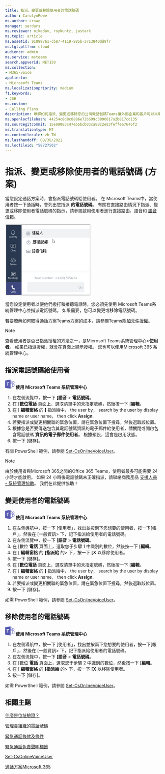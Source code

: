 ```yaml
---
title: 指派、變更或移除使用者的電話號碼
author: CarolynRowe
ms.author: crowe
manager: serdars
ms.reviewer: mikedav, roykuntz, jastark
ms.topic: article
ms.assetid: 91089761-cb87-4119-885b-3713840dd9f7
ms.tgt.pltfrm: cloud
audience: admin
ms.service: msteams
search.appverid: MET150
ms.collection:
- M365-voice
appliesto:
- Microsoft Teams
ms.localizationpriority: medium
f1.keywords:
- CSH
ms.custom:
- Calling Plans
description: 瞭解如何指派、變更或移除您的公司電話號碼Teams讓外部企業和客戶可以來電。
ms.openlocfilehash: 44254c8d8c8886e72b699c3890017a2b817cd135
ms.sourcegitcommit: 15e90083c47eb5bcb03ca80c2e83feffe67646f2
ms.translationtype: MT
ms.contentlocale: zh-TW
ms.lasthandoff: 08/30/2021
ms.locfileid: "58727502"
---
```

# <a name="assign-change-or-remove-a-phone-number-for-a-user-calling-plans"></a>指派、變更或移除使用者的電話號碼 (方案) 

當您設定通話方案時，會指派電話號碼給使用者。 在 Microsoft Teams中，當使用者按一下通話時，會列出您指派 **的電話號碼**。 有關在直接路由情況下指派、變更或移除使用者電話號碼的指示，請參閱啟用使用者進行直接路由、語音和 [語音信箱](./direct-routing-enable-users.md)。

![使用者的電話號碼會顯示在 Teams。](media/teams-phone-number.png)

當您設定使用者以便他們撥打和接聽電話時，您必須先使用 Microsoft Teams系統管理中心並指派電話號碼。 如果需要，您可以變更或移除電話號碼。
  
若要瞭解如何取得通話方案Teams方案的成本，請參閱Teams[附加元件授權](./teams-add-on-licensing/microsoft-teams-add-on-licensing.md)。
  
> [!NOTE]
> 查看使用者是否已指派授權的方法之一，是Microsoft Teams系統管理中心>**使用者**。 如果已指派授權，就會在頁面上顯示授權。  您也可以使用Microsoft 365 系統管理中心。
  
## <a name="assign-a-phone-number-to-a-user"></a>指派電話號碼給使用者
 
![顯示標誌圖示Microsoft Teams圖示。](media/teams-logo-30x30.png) **使用 Microsoft Teams 系統管理中心**
    
1. 在左側流覽中，按一下 **[語音**  >  **電話號碼**。
2. 在 [**數位電話** 頁面上，選取清單中的未指定號碼，然後按一下 [**編輯**。  
3. 在 [ **編輯窗格** 的 **[** 指派給中， the user by， search by the user by display name or user name， then click **Assign**.
4. 若要指派或變更相關聯的緊急位置，請在緊急位置下搜尋，然後選取該位置。
5. 根據您是否要傳送包含其電話號碼資訊的電子郵件給使用者，請關閉或開啟包含電話號碼 **資訊的電子郵件使用者**。 根據預設，這會是啟用狀態。 
6. 按一下 [儲存]。

有關 PowerShell 範例，請參閱 [Set-CsOnlineVoiceUser](/powershell/module/skype/set-csonlinevoiceuser)。

> [!NOTE]
> 由於使用者與Microsoft 365之間的Office 365 Teams，使用者最多可能需要 24 小時才能啟用。 如果 24 小時後電話號碼未正確指派，請聯絡商務產品 [支援人員 - 系統管理協助](/microsoft-365/admin/contact-support-for-business-products)。 我們在此提供協助！

  
## <a name="change-a-phone-number-for-a-user"></a>變更使用者的電話號碼
 
![顯示標誌圖示Microsoft Teams圖示。](media/teams-logo-30x30.png) **使用 Microsoft Teams 系統管理中心**
    
1. 在左側導航中，按一下 [使用者」，找出並按兩下您想要的使用者，按一下[帳戶」，然後在 [一般資訊> 下，記下指派給使用者的電話號碼。 
2. 在左側流覽中，按一下 **[語音**  >  **電話號碼**。
3. 在 [數位 **電話** 頁面上，選取您于步驟 1 中識別的數位，然後按一下 [**編輯**。  
4. 在 [ **編輯窗格** 的 **[指派給** 的> 下，按一下 **[X** 以移除使用者。
5. 按一下 [儲存]。
6. 在 [**數位電話** 頁面上，選取清單中的未指定號碼，然後按一下 [**編輯**。  
7. 在 [ **編輯窗格** 的 **[** 指派給中， the user by， search by the user by display name or user name， then click **Assign**.
8. 若要指派或變更相關聯的緊急位置，請在緊急位置下搜尋，然後選取該位置。
9. 按一下 [儲存]。

如需 PowerShell 範例，請參閱 [Set-CsOnlineVoiceUser](/powershell/module/skype/set-csonlinevoiceuser)。

## <a name="remove-a-phone-number-from-a-user"></a>移除使用者的電話號碼
 
![顯示標誌圖示Microsoft Teams圖示。](media/teams-logo-30x30.png) **使用 Microsoft Teams 系統管理中心**

1. 在左側導航中，按一下 [使用者」，找出並按兩下您想要的使用者，按一下[帳戶」，然後在 [一般資訊> 下，記下指派給使用者的電話號碼。 
2. 在左側流覽中，按一下 **[語音**  >  **電話號碼**。
3. 在 [數位 **電話** 頁面上，選取您于步驟 2 中識別的數位，然後按一下 [**編輯**。  
4. 在 [ **編輯窗格** 的 **[指派給** 的> 下，按一下 **[X** 以移除使用者。
5. 按一下 [儲存]。

如需 PowerShell 範例，請參閱 [Set-CsOnlineVoiceUser](/powershell/module/skype/set-csonlinevoiceuser)。

## <a name="related-topics"></a>相關主題

[什麼是位址驗證？](/skypeforbusiness/what-are-calling-plans-in-office-365/what-is-address-validation)

[管理貴組織的電話號碼](/microsoftteams/manage-phone-numbers-for-your-organization)

[緊急通話條款及條件](./emergency-calling-terms-and-conditions.md)

[緊急通話免責聲明標籤](https://github.com/MicrosoftDocs/OfficeDocs-SkypeForBusiness/blob/live/Teams/downloads/emergency-calling/emergency-calling-label-(en-us)-(v.1.0).zip?raw=true)

[Set-CsOnlineVoiceUser](/powershell/module/skype/set-csonlinevoiceuser)

[通話方案Microsoft 365](./calling-plans-for-office-365.md)
